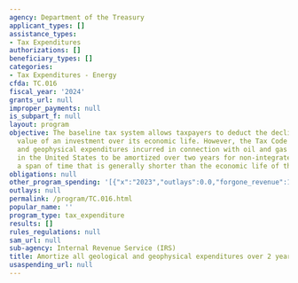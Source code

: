 ```yaml
---
agency: Department of the Treasury
applicant_types: []
assistance_types:
- Tax Expenditures
authorizations: []
beneficiary_types: []
categories:
- Tax Expenditures - Energy
cfda: TC.016
fiscal_year: '2024'
grants_url: null
improper_payments: null
is_subpart_f: null
layout: program
objective: The baseline tax system allows taxpayers to deduct the decline in the economic
  value of an investment over its economic life. However, the Tax Code allows geological
  and geophysical expenditures incurred in connection with oil and gas exploration
  in the United States to be amortized over two years for non-integrated oil companies,
  a span of time that is generally shorter than the economic life of the assets.
obligations: null
other_program_spending: '[{"x":"2023","outlays":0.0,"forgone_revenue":140000000.0},{"x":"2024","outlays":0.0,"forgone_revenue":130000000.0},{"x":"2025","outlays":0.0,"forgone_revenue":130000000.0}]'
outlays: null
permalink: /program/TC.016.html
popular_name: ''
program_type: tax_expenditure
results: []
rules_regulations: null
sam_url: null
sub-agency: Internal Revenue Service (IRS)
title: Amortize all geological and geophysical expenditures over 2 years
usaspending_url: null
---
```

